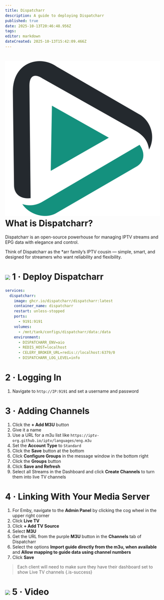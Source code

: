```yaml
---
title: Dispatcharr
description: A guide to deploying Dispatcharr
published: true
date: 2025-10-13T20:46:48.956Z
tags: 
editor: markdown
dateCreated: 2025-10-13T15:42:09.466Z
---
```


# <img src="/dispatcharr.png" class="tab-icon"> What is Dispatcharr?
Dispatcharr is an open-source powerhouse for managing IPTV streams and EPG data with elegance and control.

Think of Dispatcharr as the *arr family’s IPTV cousin — simple, smart, and designed for streamers who want reliability and flexibility.


# <img src="/docker.png" class="tab-icon"> 1 · Deploy Dispatcharr

```yaml
services:
  dispatcharr:
    image: ghcr.io/dispatcharr/dispatcharr:latest
    container_name: dispatcharr
    restart: unless-stopped
    ports:
      - 9191:9191
    volumes:
      - /mnt/tank/configs/dispatcharr/data:/data
    environment:
      - DISPATCHARR_ENV=aio
      - REDIS_HOST=localhost
      - CELERY_BROKER_URL=redis://localhost:6379/0
      - DISPATCHARR_LOG_LEVEL=info
```

# 2 · Logging In
1. Navigate to `http://IP:9191` and set a username and password

# 3 · Adding Channels
1. Click the **+ Add M3U** button
1. Give it a name
1. Use a URL for a m3u list like `https://iptv-org.github.io/iptv/languages/eng.m3u`
1. Set the **Account Type** to `Standard`
1. Click the **Save** button at the bottom
1. Click **Configure Groups** in the message window in the bottom right
1. Click the **Groups** button
1. Click **Save and Refresh**
1. Select all Streams in the Dashboard and click **Create Channels** to turn them into live TV channels

# 4 · Linking With Your Media Server
1. For Emby, navigate to the **Admin Panel** by clicking the cog wheel in the upper right corner
1. Click **Live TV**
1. Click **+ Add TV Source**
1. Select **M3U**
1. Get the URL from the purple **M3U** button in the **Channels** tab of Dispatcharr
1. Select the options **Import guide directly from the m3u, when available** and **Allow mapping to guide data using channel numbers**
1. Click **Save**

> Each client will need to make sure they have their dashboard set to show Live TV channels
{.is-success}


# <img src="/patreon-light.png" class="tab-icon"> 5 · Video